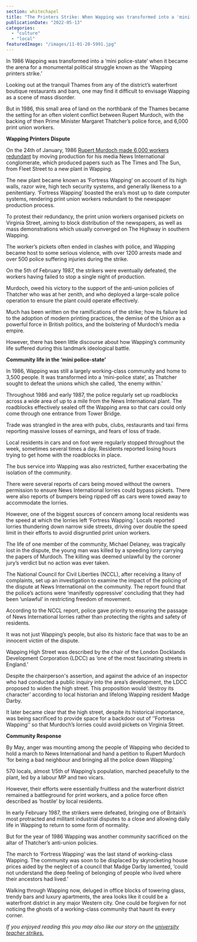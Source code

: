 ```yaml
---
section: whitechapel
title: "The Printers Strike: When Wapping was transformed into a 'mini- police state'"
publicationDate: "2022-05-13"
categories: 
  - "culture"
  - "local"
featuredImage: "/images/11-01-20-5991.jpg"
---
```


In 1986 Wapping was transformed into a ‘mini police-state’ when it became the arena for a monumental political struggle known as the ‘Wapping printers strike.’

Looking out at the tranquil Thames from any of the district’s waterfront boutique restaurants and bars, one may find it difficult to envisage Wapping as a scene of mass disorder.

But in 1986, this small area of land on the northbank of the Thames became the setting for an often violent conflict between Rupert Murdoch, with the backing of then Prime Minister Margaret Thatcher’s police force, and 6,000 print union workers.

**Wapping Printers Dispute**

On the 24th of January, 1986 [Rupert Murdoch made 6,000 workers redundant](http://news.bbc.co.uk/onthisday/hi/dates/stories/february/15/newsid_3455000/3455083.stm) by moving production for his media News International conglomerate, which produced papers such as The Times and The Sun, from Fleet Street to a new plant in Wapping. 

The new plant became known as ‘Fortress Wapping’ on account of its high walls, razor wire, high tech security systems, and generally likeness to a penitentiary. ‘Fortress Wapping’ boasted the era’s most up to date computer systems, rendering print union workers redundant to the newspaper production process.

To protest their redundancy, the print union workers organised pickets on Virginia Street, aiming to block distribution of the newspapers, as well as mass demonstrations which usually converged on The Highway in southern Wapping.

The worker’s pickets often ended in clashes with police, and Wapping became host to some serious violence, with over 1200 arrests made and over 500 police suffering injuries during the strike. 

On the 5th of February 1987, the strikers were eventually defeated, the workers having failed to stop a single night of production.

Murdoch, owed his victory to the support of the anti-union policies of Thatcher who was at her zenith, and who deployed a large-scale police operation to ensure the plant could operate effectively.

Much has been written on the ramifications of the strike; how its failure led to the adoption of modern printing practices, the demise of the Union as a powerful force in British politics, and the bolstering of Murdoch’s media empire. 

However, there has been little discourse about how Wapping’s community life suffered during this landmark ideological battle.

**Community life in the ‘mini police-state’**

In 1986, Wapping was still a largely working-class community and home to 3,500 people. It was transformed into a ‘mini-police state’, as Thatcher sought to defeat the unions which she called, ‘the enemy within.’

Throughout 1986 and early 1987, the police regularly set up roadblocks across a wide area of up to a mile from the News International plant. The roadblocks effectively sealed off the Wapping area so that cars could only come through one entrance from Tower Bridge.

Trade was strangled in the area with pubs, clubs, restaurants and taxi firms reporting massive losses of earnings, and fears of loss of trade.

Local residents in cars and on foot were regularly stopped throughout the week, sometimes several times a day. Residents reported losing hours trying to get home with the roadblocks in place.

The bus service into Wapping was also restricted, further exacerbating the isolation of the community.

There were several reports of cars being moved without the owners permission to ensure News International lorries could bypass pickets. There were also reports of bumpers being ripped off as cars were towed away to accommodate the lorries.

However, one of the biggest sources of concern among local residents was the speed at which the lorries left ‘Fortress Wapping.’ Locals reported lorries thundering down narrow side streets, driving over double the speed limit in their efforts to avoid disgruntled print union workers.

The life of one member of the community, Michael Delaney, was tragically lost in the dispute, the young man was killed by a speeding lorry carrying the papers of Murdoch. The killing was deemed unlawful by the coroner jury’s verdict but no action was ever taken.

The National Council for Civil Liberties (NCCL), after receiving a litany of complaints, set up an investigation to examine the impact of the policing of the dispute at News International on the community. The report found that the police’s actions were ‘manifestly oppressive’ concluding that they had been ‘unlawful’ in restricting freedom of movement.

According to the NCCL report, police gave priority to ensuring the passage of News International lorries rather than protecting the rights and safety of residents.

It was not just Wapping’s people, but also its historic face that was to be an innocent victim of the dispute.

Wapping High Street was described by the chair of the London Docklands Development Corporation (LDCC) as ‘one of the most fascinating streets in England.’ 

Despite the chairperson's assertion, and against the advice of an inspector who had conducted a public inquiry into the area’s development, the LDCC proposed to widen the high street. This proposition would ‘destroy its character’ according to local historian and lifelong Wapping resident Madge Darby.

It later became clear that the high street, despite its historical importance, was being sacrificed to provide space for a backdoor out of ‘’Fortress Wapping’’ so that Murdoch’s lorries could avoid pickets on Virginia Street.

**Community Response**

By May, anger was mounting among the people of Wapping who decided to hold a march to News International and hand a petition to Rupert Murdoch ‘for being a bad neighbour and bringing all the police down Wapping.’

570 locals, almost 1/5th of Wapping’s population, marched peacefully to the plant, led by a labour MP and two vicars. 

However, their efforts were essentially fruitless and the waterfront district remained a battleground for print workers, and a police force often described as ‘hostile’ by local residents.

In early February 1987, the strikers were defeated, bringing one of Britain’s most protracted and militant industrial disputes to a close and allowing daily life in Wapping to return to some form of normality. 

But for the year of 1986 Wapping was another community sacrificed on the altar of Thatcher’s anti-union policies.

The march to ‘Fortress Wapping’ was the last stand of working-class Wapping. The community was soon to be displaced by skyrocketing house prices aided by the neglect of a council that Madge Darby lamented, ‘could not understand the deep feeling of belonging of people who lived where their ancestors had lived.’ 

Walking through Wapping now, deluged in office blocks of towering glass, trendy bars and luxury apartments, the area looks like it could be a waterfront district in any major Western city. One could be forgiven for not noticing the ghosts of a working-class community that haunt its every corner.

_If you enjoyed reading this you may also like our story on the [university teacher strikes.](https://whitechapellondon.co.uk/queen-mary-university-strikes-threat/)_
